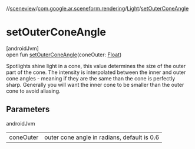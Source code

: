 //[sceneview](../../../index.md)/[com.google.ar.sceneform.rendering](../index.md)/[Light](index.md)/[setOuterConeAngle](set-outer-cone-angle.md)

# setOuterConeAngle

[androidJvm]\
open fun [setOuterConeAngle](set-outer-cone-angle.md)(coneOuter: [Float](https://kotlinlang.org/api/latest/jvm/stdlib/kotlin/-float/index.html))

Spotlights shine light in a cone, this value determines the size of the outer part of the cone. The intensity is interpolated between the inner and outer cone angles - meaning if they are the same than the cone is perfectly sharp. Generally you will want the inner cone to be smaller than the outer cone to avoid aliasing.

## Parameters

androidJvm

| | |
|---|---|
| coneOuter | outer cone angle in radians, default is 0.6 |
